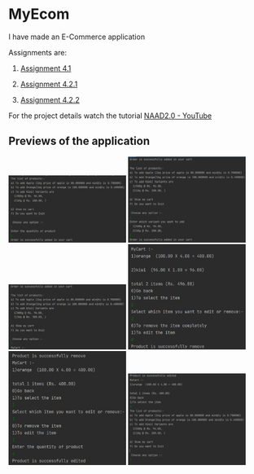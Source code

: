 # MyEcom

I have made an E-Commerce application 

Assignments are:

1. [Assignment 4.1](https://github.com/abhishek123-bit/MyEcom/tree/4b17bf631d3732b76781ed553cdc9c599fbbce72/src/com/streamliners)

2. [Assignment 4.2.1](https://github.com/abhishek123-bit/MyEcom/tree/fb1badd423590611809522b3e213640a22953fc2/src/com/streamliners)

3. [Assignment 4.2.2](https://github.com/abhishek123-bit/MyEcom/tree/6be317e325ed82ca7ed1cf79ef549e76f124951f/src/com/streamliners)

For the project details watch the tutorial [NAAD2.0 - YouTube](https://www.youtube.com/playlist?list=PLMY-jYOisFilczfqkPVk_5napZFpRk3W0)


## Previews of the application

<img title="" src="https://github.com/abhishek123-bit/CDN/blob/main/myEcom/01.png?raw=true" alt="" width="231">

<img title="" src="https://github.com/abhishek123-bit/CDN/blob/main/myEcom/02.png?raw=true" alt="" width="231">

<img title="" src="https://github.com/abhishek123-bit/CDN/blob/main/myEcom/03.png?raw=true" alt="" width="231">

<img title="" src="https://github.com/abhishek123-bit/CDN/blob/main/myEcom/04.png?raw=true" alt="" width="231">

<img title="" src="https://github.com/abhishek123-bit/CDN/blob/main/myEcom/05.png?raw=true" alt="" width="231">

<img title="" src="https://github.com/abhishek123-bit/CDN/blob/main/myEcom/06.png?raw=true" alt="" width="231">

